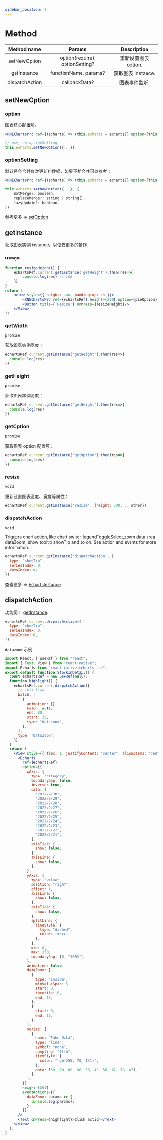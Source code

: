 ```yaml
---
sidebar_position: 2
---
```


# Method

| Method name  |             Params             |                     Description                     |
| :----------: | :----------------------------: | :-------------------------------------------------: |
| setNewOption | option(require), optionSetting? |          重新设置图表 option.            |
| getInstance | functionName, params? |           获取图表 instance.            |
|   dispatchAction    |          callbackData?          | 图表事件监听. |

## setNewOption
### option
图表核心配置项。

```jsx
<RNEChartsPro ref={(echarts) => (this.echarts = echarts)} option={this.state.options}/>

// use, no optionSetting
this.echarts.setNewOption({...})
```

### optionSetting
默认是会合并每次更新的数据，如果不想合并可以参考：

```jsx
<RNEChartsPro ref={(echarts) => (this.echarts = echarts)} option={this.state.options}/>

this.echarts.setNewOption({...}, {
    notMerge?: boolean,
    replaceMerge?: string | string[],
    lazyUpdate?: boolean,
})
```
参考更多 => [setOption](https://echarts.apache.org/zh/api.html#echartsInstance.setOption)

## getInstance
获取图表实例 instance，以便做更多的操作.

### usage
```jsx
function resizeHeight() {
    echartsRef.current.getInstance('getHeight').then(res=>{
        console.log(res) // 200
    })
}
return (
    <View style={{ height: 300, paddingTop: 25 }}>
        <RNEChartsPro ref={echartsRef} height={200} option={pieOption} />
        <Button title={'Resize'} onPress={resizeHeight}/>
    </View>
);
```

### getWidth
`promise`

获取图表实例宽度：
```jsx
echartsRef.current.getInstance('getWeight').then(res=>{
  console.log(res)
})
```

### getHeight
`promise`

获取图表实例高度：
```jsx
echartsRef.current.getInstance('getHeight').then(res=>{
  console.log(res)
})
```

### getOption
`promise`

获取图表 option 配置项：
```jsx
echartsRef.current.getInstance('getOption').then(res=>{
  console.log(res)
})
```

### resize
`void`

重新设置图表高度、宽度等属性：
```jsx
echartsRef.current.getInstance('resize', {height: 300, ...other})
```

### dispatchAction
`void`

Triggers chart action, like chart switch legendToggleSelect,zoom data area dataZoom, show tooltip showTip and so on. See action and events for more information.
```jsx
echartsRef.current.getInstance('dispatchAction', {
  type: "showTip",
  seriesIndex: 0,
  dataIndex: 0,
})
```
查看更多 => [EchartsInstance](https://echarts.apache.org/zh/api.html#echartsInstance)

## dispatchAction
功能同： [getInstance](#getinstance).
```jsx
echartsRef.current.dispatchAction({
  type: "showTip",
  seriesIndex: 0,
  dataIndex: 0,
})
```

`datazoom` 示例:
```jsx
import React, { useRef } from "react";
import { Text, View } from "react-native";
import Echarts from "react-native-echarts-pro";
export default function StockInDetail() {
  const echartsRef = new useRef(null);
  function highlight() {
    echartsRef.current.dispatchAction({
      // This line
      batch: [
        {
          animation: {},
          batch: null,
          end: 80,
          start: 30,
          type: "datazoom",
        },
      ],
      type: "dataZoom",
    });
  }
  return (
    <View style={{ flex: 1, justifyContent: "center", alignItems: "center" }}>
      <Echarts
        ref={echartsRef}
        option={{
          xAxis: {
            type: "category",
            boundaryGap: false,
            inverse: true,
            data: [
              "2022/9/30",
              "2022/9/29",
              "2022/9/28",
              "2022/9/27",
              "2022/9/26",
              "2022/9/25",
              "2022/9/24",
              "2022/9/23",
              "2022/9/22",
              "2022/9/21",
            ],
            axisTick: {
              show: false,
            },
            axisLine: {
              show: false,
            },
          },
          yAxis: {
            type: "value",
            position: "right",
            offset: 4,
            axisLine: {
              show: false,
            },
            axisTick: {
              show: false,
            },
            splitLine: {
              lineStyle: {
                type: "dashed",
                color: "#ccc",
              },
            },
            min: 0,
            max: 150,
            boundaryGap: [0, "100%"],
          },
          animation: false,
          dataZoom: [
            {
              type: "inside",
              minValueSpan: 5,
              start: 0,
              throttle: 0,
              end: 10,
            },
            {
              start: 0,
              end: 10,
            },
          ],
          series: [
            {
              name: "Fake Data",
              type: "line",
              symbol: "none",
              sampling: "lttb",
              itemStyle: {
                color: "rgb(255, 70, 131)",
              },
              data: [50, 70, 80, 90, 30, 40, 56, 67, 78, 87],
            },
          ],
        }}
        height={300}
        eventActions={{
          dataZoom: params => {
            console.log(params);
          },
        }}
      />
      <Text onPress={highlight}>Click action</Text>
    </View>
  );
}
```

